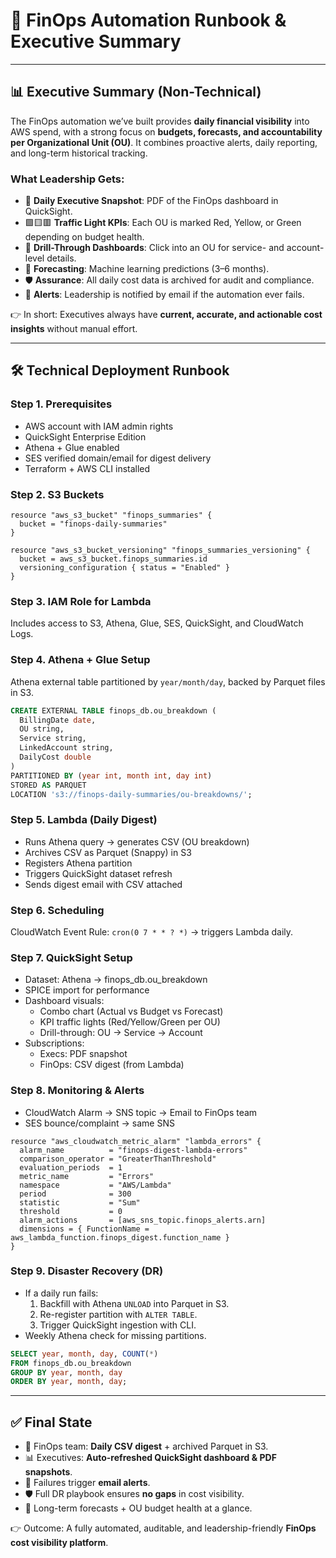 # 📘 FinOps Automation Runbook & Executive Summary

---

## 📊 Executive Summary (Non-Technical)

The FinOps automation we’ve built provides **daily financial visibility** into AWS spend, with a strong focus on **budgets, forecasts, and accountability per Organizational Unit (OU)**. It combines proactive alerts, daily reporting, and long-term historical tracking.

### What Leadership Gets:
- 📧 **Daily Executive Snapshot**: PDF of the FinOps dashboard in QuickSight.
- 🟩🟨🟥 **Traffic Light KPIs**: Each OU is marked Red, Yellow, or Green depending on budget health.
- 🔎 **Drill-Through Dashboards**: Click into an OU for service- and account-level details.
- 🔮 **Forecasting**: Machine learning predictions (3–6 months).
- 🛡 **Assurance**: All daily cost data is archived for audit and compliance.
- 🚨 **Alerts**: Leadership is notified by email if the automation ever fails.

👉 In short: Executives always have **current, accurate, and actionable cost insights** without manual effort.

---

## 🛠 Technical Deployment Runbook

### Step 1. Prerequisites
- AWS account with IAM admin rights
- QuickSight Enterprise Edition
- Athena + Glue enabled
- SES verified domain/email for digest delivery
- Terraform + AWS CLI installed

### Step 2. S3 Buckets
```hcl
resource "aws_s3_bucket" "finops_summaries" {
  bucket = "finops-daily-summaries"
}

resource "aws_s3_bucket_versioning" "finops_summaries_versioning" {
  bucket = aws_s3_bucket.finops_summaries.id
  versioning_configuration { status = "Enabled" }
}
```

### Step 3. IAM Role for Lambda
Includes access to S3, Athena, Glue, SES, QuickSight, and CloudWatch Logs.

### Step 4. Athena + Glue Setup
Athena external table partitioned by `year/month/day`, backed by Parquet files in S3.

```sql
CREATE EXTERNAL TABLE finops_db.ou_breakdown (
  BillingDate date,
  OU string,
  Service string,
  LinkedAccount string,
  DailyCost double
)
PARTITIONED BY (year int, month int, day int)
STORED AS PARQUET
LOCATION 's3://finops-daily-summaries/ou-breakdowns/';
```

### Step 5. Lambda (Daily Digest)
- Runs Athena query → generates CSV (OU breakdown)
- Archives CSV as Parquet (Snappy) in S3
- Registers Athena partition
- Triggers QuickSight dataset refresh
- Sends digest email with CSV attached

### Step 6. Scheduling
CloudWatch Event Rule: `cron(0 7 * * ? *)` → triggers Lambda daily.

### Step 7. QuickSight Setup
- Dataset: Athena → finops_db.ou_breakdown
- SPICE import for performance
- Dashboard visuals:
  - Combo chart (Actual vs Budget vs Forecast)
  - KPI traffic lights (Red/Yellow/Green per OU)
  - Drill-through: OU → Service → Account
- Subscriptions:
  - Execs: PDF snapshot
  - FinOps: CSV digest (from Lambda)

### Step 8. Monitoring & Alerts
- CloudWatch Alarm → SNS topic → Email to FinOps team
- SES bounce/complaint → same SNS

```hcl
resource "aws_cloudwatch_metric_alarm" "lambda_errors" {
  alarm_name          = "finops-digest-lambda-errors"
  comparison_operator = "GreaterThanThreshold"
  evaluation_periods  = 1
  metric_name         = "Errors"
  namespace           = "AWS/Lambda"
  period              = 300
  statistic           = "Sum"
  threshold           = 0
  alarm_actions       = [aws_sns_topic.finops_alerts.arn]
  dimensions = { FunctionName = aws_lambda_function.finops_digest.function_name }
}
```

### Step 9. Disaster Recovery (DR)
- If a daily run fails:
  1. Backfill with Athena `UNLOAD` into Parquet in S3.
  2. Re-register partition with `ALTER TABLE`.
  3. Trigger QuickSight ingestion with CLI.
- Weekly Athena check for missing partitions.

```sql
SELECT year, month, day, COUNT(*)
FROM finops_db.ou_breakdown
GROUP BY year, month, day
ORDER BY year, month, day;
```

---

## ✅ Final State

- 📧 FinOps team: **Daily CSV digest** + archived Parquet in S3.
- 📊 Executives: **Auto-refreshed QuickSight dashboard & PDF snapshots**.
- 🚨 Failures trigger **email alerts**.
- 🛡 Full DR playbook ensures **no gaps** in cost visibility.
- 🔮 Long-term forecasts + OU budget health at a glance.

👉 Outcome: A fully automated, auditable, and leadership-friendly **FinOps cost visibility platform**.

